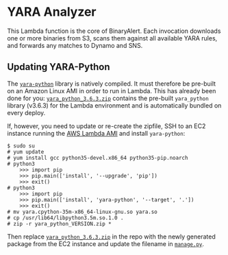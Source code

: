 # YARA Analyzer
This Lambda function is the core of BinaryAlert. Each invocation downloads one or more binaries from
S3, scans them against all available YARA rules, and forwards any matches to Dynamo and SNS.


## Updating YARA-Python
The [`yara-python`](https://github.com/VirusTotal/yara-python) library is natively compiled.
It must therefore be pre-built on an Amazon Linux AMI in order to run in Lambda.
This has already been done for you: [`yara_python_3.6.3.zip`](yara_python_3.6.3.zip) contains the
pre-built `yara_python` library (v3.6.3) for the Lambda environment and is automatically bundled
on every deploy.

If, however, you need to update or re-create the zipfile, SSH to an EC2 instance running the
[AWS Lambda AMI](http://docs.aws.amazon.com/lambda/latest/dg/current-supported-versions.html)
and install `yara-python`:

```
$ sudo su
# yum update
# yum install gcc python35-devel.x86_64 python35-pip.noarch
# python3
    >>> import pip
    >>> pip.main(['install', '--upgrade', 'pip'])
    >>> exit()
# python3
    >>> import pip
    >>> pip.main(['install', 'yara-python', '--target', '.'])
    >>> exit()
# mv yara.cpython-35m-x86_64-linux-gnu.so yara.so
# cp /usr/lib64/libpython3.5m.so.1.0 .
# zip -r yara_python_VERSION.zip *
```
Then replace [`yara_python_3.6.3.zip`](yara_python_3.6.3.zip) in the repo with the newly generated
package from the EC2 instance and update the filename in [`manage.py`](../../manage.py).

